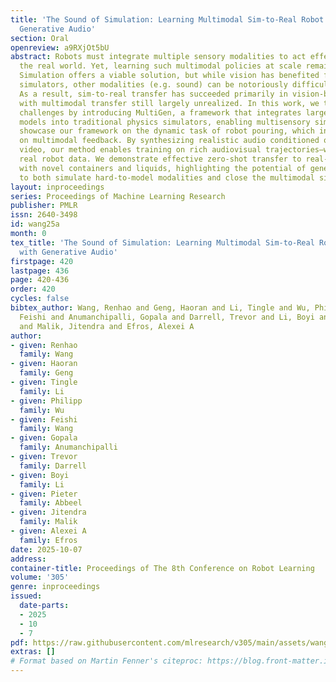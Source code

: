 ```yaml
---
title: 'The Sound of Simulation: Learning Multimodal Sim-to-Real Robot Policies with
  Generative Audio'
section: Oral
openreview: a9RXjOt5bU
abstract: Robots must integrate multiple sensory modalities to act effectively in
  the real world. Yet, learning such multimodal policies at scale remains challenging.
  Simulation offers a viable solution, but while vision has benefited from high-fidelity
  simulators, other modalities (e.g. sound) can be notoriously difficult to simulate.
  As a result, sim-to-real transfer has succeeded primarily in vision-based tasks,
  with multimodal transfer still largely unrealized. In this work, we tackle these
  challenges by introducing MultiGen, a framework that integrates large-scale generative
  models into traditional physics simulators, enabling multisensory simulation. We
  showcase our framework on the dynamic task of robot pouring, which inherently relies
  on multimodal feedback. By synthesizing realistic audio conditioned on simulation
  video, our method enables training on rich audiovisual trajectories—without any
  real robot data. We demonstrate effective zero-shot transfer to real-world pouring
  with novel containers and liquids, highlighting the potential of generative modeling
  to both simulate hard-to-model modalities and close the multimodal sim-to-real gap.
layout: inproceedings
series: Proceedings of Machine Learning Research
publisher: PMLR
issn: 2640-3498
id: wang25a
month: 0
tex_title: 'The Sound of Simulation: Learning Multimodal Sim-to-Real Robot Policies
  with Generative Audio'
firstpage: 420
lastpage: 436
page: 420-436
order: 420
cycles: false
bibtex_author: Wang, Renhao and Geng, Haoran and Li, Tingle and Wu, Philipp and Wang,
  Feishi and Anumanchipalli, Gopala and Darrell, Trevor and Li, Boyi and Abbeel, Pieter
  and Malik, Jitendra and Efros, Alexei A
author:
- given: Renhao
  family: Wang
- given: Haoran
  family: Geng
- given: Tingle
  family: Li
- given: Philipp
  family: Wu
- given: Feishi
  family: Wang
- given: Gopala
  family: Anumanchipalli
- given: Trevor
  family: Darrell
- given: Boyi
  family: Li
- given: Pieter
  family: Abbeel
- given: Jitendra
  family: Malik
- given: Alexei A
  family: Efros
date: 2025-10-07
address:
container-title: Proceedings of The 8th Conference on Robot Learning
volume: '305'
genre: inproceedings
issued:
  date-parts:
  - 2025
  - 10
  - 7
pdf: https://raw.githubusercontent.com/mlresearch/v305/main/assets/wang25a/wang25a.pdf
extras: []
# Format based on Martin Fenner's citeproc: https://blog.front-matter.io/posts/citeproc-yaml-for-bibliographies/
---
```

